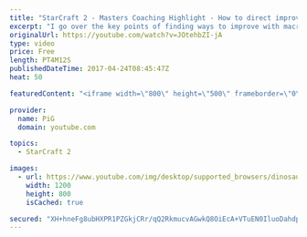 ```yaml
---
title: "StarCraft 2 - Masters Coaching Highlight - How to direct improvement with macro play"
excerpt: "I go over the key points of finding ways to improve with macro play: Looking at 1) Macro, 2) Scouting, 3) Understanding other races builds and tells 4)  -- Watch live at https://www.twitch.tv/x5_pig"
originalUrl: https://youtube.com/watch?v=JOtehbZI-jA
type: video
price: Free
length: PT4M12S
publishedDateTime: 2017-04-24T08:45:47Z
heat: 50

featuredContent: "<iframe width=\"800\" height=\"500\" frameborder=\"0\" src=\"https://www.youtube.com/embed/JOtehbZI-jA\" allow=\"accelerometer; autoplay; encrypted-media; gyroscope; picture-in-picture\" allowfullscreen></iframe>"

provider:
  name: PiG
  domain: youtube.com

topics:
  - StarCraft 2

images:
  - url: https://www.youtube.com/img/desktop/supported_browsers/dinosaur.png
    width: 1200
    height: 800
    isCached: true

secured: "XH+hneFg8ubHXPR1PZGkjCRr/qQ2RkmucvAGwkQ8OiEcA+VTuEN0IluoDahdpru/ds/A/iKioPRzF7csN5iS7Y3wa1gh3n9QoEk+EqI2w5MUKDpfKuHX/on0hYOG8dFks0X8ajJpNZKqcN+ksQg8tIgLxJ1H2+HDRynAxgGITJKQEKia9XijK9236JQyOglKzW3rJBUPA0C4X+3iGSCix3HJTG7MsxvG1gpxH5UScN8tyqHmJzYj9aeLlfHG72g3Jof4Nt5mg/4ksmvLnFDau1pAqxu5VLCR0YZKoIf0uiYc6y5QgGHE78s0u5g2h21vAZS4W3NO1QZqZzX/NzPlQjAiHN/3vRDQ+p/JhVtTgraOs5/yYSQmC87VX6AJ788V0w2Yg/rl+nWraqAlCbKsfFQCfnWCXOBESIyAhta6R3Q=;TB7kMKGl51BKbjEFXSt4sQ=="
---
```


